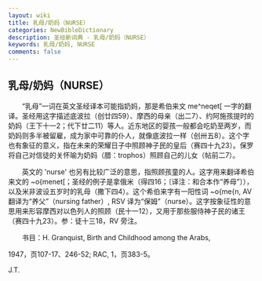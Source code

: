 ```yaml
---
layout: wiki
title: 乳母/奶妈（NURSE）
categories: NewBibleDictionary
description: 圣经新词典 - 乳母/奶妈（NURSE）
keywords: 乳母/奶妈, NURSE
comments: false
---
```


## 乳母/奶妈（NURSE）

　　“乳母”一词在英文圣经译本可能指奶妈，那是希伯来文 me^neqet[ 一字的翻译。圣经用这字描述底波拉（创廿四59）、摩西的母亲（出二7）、约阿施孩提时的奶妈（王下十一2；代下廿二11）等人。近东地区的婴孩一般都会吃奶至两岁，而奶妈则多半被留雇，成为家中可靠的仆人，就像底波拉一样（创卅五8）。这个字也有象征的意义，指在未来的荣耀日子中照顾神子民的皇后（赛四十九23）。保罗将自己对信徒的关怀喻为奶妈（腊：trophos）照顾自己的儿女（帖前二7）。

　　英文的 'nurse' 也另有比较广泛的意思，指照顾孩童的人。这字用来翻译希伯来文的 ~o{menet[；圣经的例子是拿俄米（得四16；〔译注：和合本作“养母”〕），以及米非波设五岁时的乳母（撒下四4）。这个希伯来字有一阳性词 ~o{me{n, AV 翻译为“养父”（nursing father）, RSV 译为“保姆”（nurse）。这字按象征性的意思用来形容摩西对以色列人的照顾（民十一12），又用于那些服侍神子民的诸王（赛四十九23）。参：徒十三18，RV 旁注。

　　书目：H. Granquist, Birth and Childhood among the Arabs,

1947，页107-17、246-52; RAC, 1，页383-5。

J.T.








